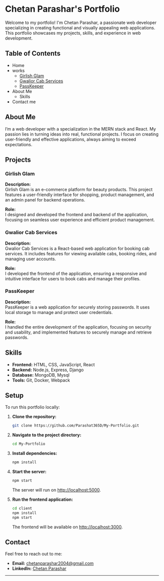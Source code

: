 
# Chetan Parashar's Portfolio

Welcome to my portfolio! I'm Chetan Parashar, a passionate web developer specializing in creating functional and visually appealing web applications. This portfolio showcases my projects, skills, and experience in web development.

## Table of Contents

- Home
- works
  - [Girlish Glam](#girlish-glam)
  - [Gwalior Cab Services](#gwalior-cab-services)
  - [PassKeeper](#passkeeper)
- About Me
  - Skills
- Contact me

## About Me

I’m a web developer with a specialization in the MERN stack and React. My passion lies in turning ideas into real, functional projects. I focus on creating user-friendly and effective applications, always aiming to exceed expectations.

## Projects

### Girlish Glam

**Description:**  
Girlish Glam is an e-commerce platform for beauty products. This project features a user-friendly interface for shopping, product management, and an admin panel for backend operations.

**Role:**  
I designed and developed the frontend and backend of the application, focusing on seamless user experience and efficient product management.

### Gwalior Cab Services

**Description:**  
Gwalior Cab Services is a React-based web application for booking cab services. It includes features for viewing available cabs, booking rides, and managing user accounts.

**Role:**  
I developed the frontend of the application, ensuring a responsive and intuitive interface for users to book cabs and manage their profiles.

### PassKeeper

**Description:**  
PassKeeper is a web application for securely storing passwords. It uses local storage to manage and protect user credentials.

**Role:**  
I handled the entire development of the application, focusing on security and usability, and implemented features to securely manage and retrieve passwords.

## Skills

- **Frontend:** HTML, CSS, JavaScript, React
- **Backend:** Node.js, Express, Django
- **Database:** MongoDB, Mysql
- **Tools:** Git, Docker, Webpack

## Setup

To run this portfolio locally:

1. **Clone the repository:**

   ```bash
   git clone https://github.com/Parashat365D/My-Portfolio.git
   ```

2. **Navigate to the project directory:**

   ```bash
   cd My-Portfolio
   ```

3. **Install dependencies:**

   ```bash
   npm install
   ```

4. **Start the server:**

   ```bash
   npm start
   ```

   The server will run on [http://localhost:5000](http://localhost:5000).

5. **Run the frontend application:**

   ```bash
   cd client
   npm install
   npm start
   ```

   The frontend will be available on [http://localhost:3000](http://localhost:3000).

## Contact

Feel free to reach out to me:

- **Email:** [chetanparashar2004@gmail.com](mailto:chetanparashar2004@gmail.com)
- **LinkedIn:** [Chetan Parashar](https://www.linkedin.com/in/chetan-parashar-365d)

---